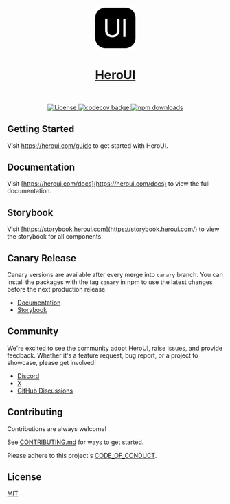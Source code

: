<p align="center">
  <a href="https://heroui.com">
      <img width="20%" src="https://raw.githubusercontent.com/heroui-inc/heroui/main/apps/docs/public/isotipo.png" alt="heorui" />
      <h1 align="center">HeroUI</h1>
  </a>
</p>
</br>
<p align="center">
  <a href="https://github.com/heroui-inc/heroui/blob/main/LICENSE">
    <img src="https://img.shields.io/npm/l/@heroui/react?style=flat" alt="License">
  </a>
  <a href="https://codecov.io/gh/jrgarciadev/nextui">
    <img src="https://codecov.io/gh/jrgarciadev/nextui/branch/main/graph/badge.svg?token=QJF2QKR5N4" alt="codecov badge">
  </a>
  <!-- <a href="https://github.com/heroui-inc/heroui/actions/workflows/main.yaml">
    <img src="https://github.com/heroui-inc/heroui/actions/workflows/main.yaml/badge.svg" alt="CI/CD heroui">
  </a> -->
  <a href="https://www.npmjs.com/package/@heroui/react">
    <img src="https://img.shields.io/npm/dm/@heroui/react.svg?style=flat-round" alt="npm downloads">
  </a>
</p>

## Getting Started

Visit <a aria-label="heroui learn" href="https://heroui.com/learn">https://heroui.com/guide</a> to get started with HeroUI.

## Documentation

Visit [https://heroui.com/docs](https://heroui.com/docs) to view the full documentation.

## Storybook

Visit [https://storybook.heroui.com](https://storybook.heroui.com/) to view the storybook for all components.

## Canary Release

Canary versions are available after every merge into `canary` branch. You can install the packages with the tag `canary` in npm to use the latest changes before the next production release.

- [Documentation](https://canary.heroui.com/docs)
- [Storybook](https://canary-sb.heroui.com)

## Community

We're excited to see the community adopt HeroUI, raise issues, and provide feedback.
Whether it's a feature request, bug report, or a project to showcase, please get involved!

- [Discord](https://discord.gg/9b6yyZKmH4)
- [X](https://x.com/hero_ui)
- [GitHub Discussions](https://github.com/heroui-inc/heroui/discussions)

## Contributing

Contributions are always welcome!

See [CONTRIBUTING.md](https://github.com/heroui-inc/heroui/blob/main/CONTRIBUTING.md) for ways to get started.

Please adhere to this project's [CODE_OF_CONDUCT](https://github.com/heroui-inc/heroui/blob/main/CODE_OF_CONDUCT.md).

## License

[MIT](https://choosealicense.com/licenses/mit/)
